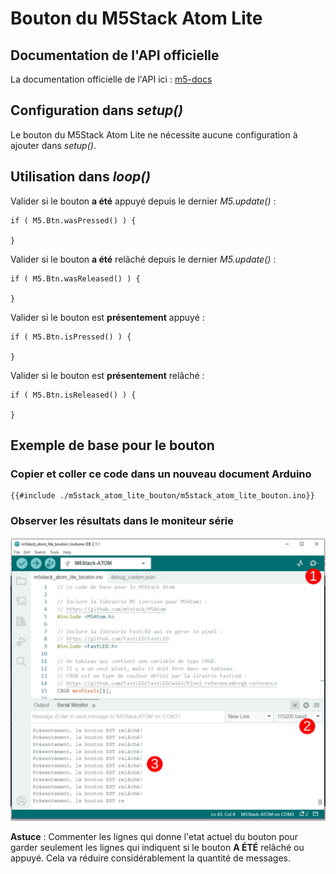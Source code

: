 # Bouton du M5Stack Atom Lite

## Documentation de l'API officielle

La documentation officielle de l'API ici : [m5-docs](https://docs.m5stack.com/en/api/atom/button)

## Configuration dans *setup()*

Le bouton du M5Stack Atom Lite ne nécessite aucune configuration à ajouter dans *setup()*.

## Utilisation dans *loop()*

Valider si le bouton **a été** appuyé depuis le dernier *M5.update()* :
```arduino
if ( M5.Btn.wasPressed() ) {

}
```

Valider si le bouton **a été** relâché depuis le dernier *M5.update()* :
```arduino
if ( M5.Btn.wasReleased() ) {

}
```

Valider si le bouton est **présentement** appuyé :
```arduino
if ( M5.Btn.isPressed() ) {

}
```

Valider si le bouton est **présentement** relâché :
```arduino
if ( M5.Btn.isReleased() ) {

}
```

## Exemple de base pour le bouton

### Copier et coller ce code dans un nouveau document Arduino

```arduino
{{#include ./m5stack_atom_lite_bouton/m5stack_atom_lite_bouton.ino}}
```

### Observer les résultats dans le moniteur série

![Ouvrir et configuer le moniteur série pour voir les messages envoyés](./m5stack_atom_lite_bouton_moniteur_serie.svg)


**Astuce** : Commenter les lignes qui donne l'etat actuel du bouton pour garder seulement les lignes qui indiquent si le bouton **A ÉTÉ** relâché ou appuyé. Cela va réduire considérablement la quantité de messages.

